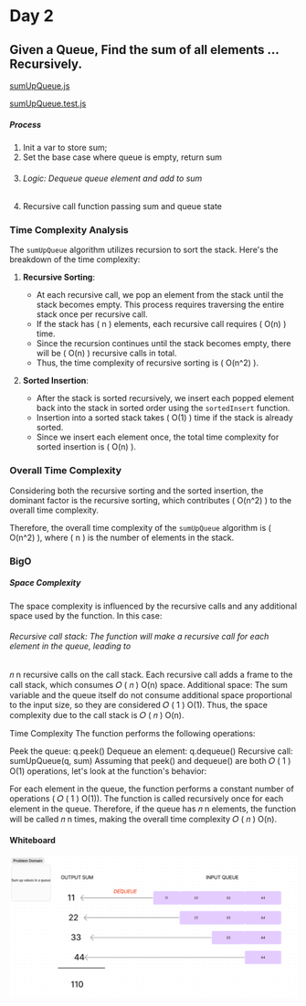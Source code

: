 # Day 2 

[//]: # (Tuesday 6.18.24. Had a whiteboard challenge this morning)
## Given a Queue, Find the sum of all elements ... Recursively.
[sumUpQueue.js](sumUpQueue.js)

[sumUpQueue.test.js](sumUpQueue.test.js)
##### Process
1. Init a var to store sum;
2. Set the base case where queue is empty, return sum
2. ###### Logic: Dequeue queue element and add to sum
3. Recursive call function passing sum and  queue state





### Time Complexity Analysis

The `sumUpQueue` algorithm utilizes recursion to sort the stack. Here's the breakdown of the time complexity:

1. **Recursive Sorting**:
    - At each recursive call, we pop an element from the stack until the stack becomes empty. This process requires traversing the entire stack once per recursive call.
    - If the stack has \( n \) elements, each recursive call requires \( O(n) \) time.
    - Since the recursion continues until the stack becomes empty, there will be \( O(n) \) recursive calls in total.
    - Thus, the time complexity of recursive sorting is \( O(n^2) \).

2. **Sorted Insertion**:
    - After the stack is sorted recursively, we insert each popped element back into the stack in sorted order using the `sortedInsert` function.
    - Insertion into a sorted stack takes \( O(1) \) time if the stack is already sorted.
    - Since we insert each element once, the total time complexity for sorted insertion is \( O(n) \).

### Overall Time Complexity

Considering both the recursive sorting and the sorted insertion, the dominant factor is the recursive sorting, which contributes \( O(n^2) \) to the overall time complexity.

Therefore, the overall time complexity of the `sumUpQueue` algorithm is \( O(n^2) \), where \( n \) is the number of elements in the stack.

### BigO
##### Space Complexity
The space complexity is influenced by the recursive calls and any additional space used by the function. In this case:

###### Recursive call stack: The function will make a recursive call for each element in the queue, leading to
𝑛
n recursive calls on the call stack. Each recursive call adds a frame to the call stack, which consumes
𝑂
(
𝑛
)
O(n) space.
Additional space: The sum variable and the queue itself do not consume additional space proportional to the input size, so they are considered
𝑂
(
1
)
O(1).
Thus, the space complexity due to the call stack is
𝑂
(
𝑛
)
O(n).

Time Complexity
The function performs the following operations:

Peek the queue: q.peek()
Dequeue an element: q.dequeue()
Recursive call: sumUpQueue(q, sum)
Assuming that peek() and dequeue() are both
𝑂
(
1
)
O(1) operations, let's look at the function's behavior:

For each element in the queue, the function performs a constant number of operations (
𝑂
(
1
)
O(1)).
The function is called recursively once for each element in the queue.
Therefore, if the queue has
𝑛
n elements, the function will be called
𝑛
n times, making the overall time complexity
𝑂
(
𝑛
)
O(n).

   
####  Whiteboard

![img.png](img.png)